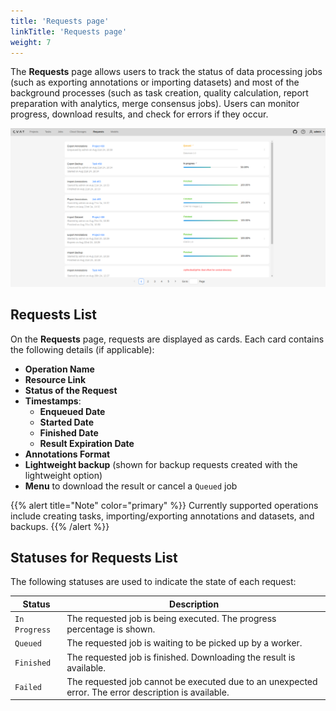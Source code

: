 ```yaml
---
title: 'Requests page'
linkTitle: 'Requests page'
weight: 7
---
```


The **Requests** page allows users to track the status of data processing jobs (such as exporting annotations
or importing datasets) and most of the background processes (such as task creation, quality calculation,
report preparation with analytics, merge consensus jobs).
Users can monitor progress, download results, and check for errors if they occur.

![Requests page](/images/requests_page.png)

## Requests List

On the **Requests** page, requests are displayed as cards. Each card contains the following details (if applicable):
- **Operation Name**
- **Resource Link**
- **Status of the Request**
- **Timestamps**:
  - **Enqueued Date**
  - **Started Date**
  - **Finished Date**
  - **Result Expiration Date**
- **Annotations Format**
- **Lightweight backup** (shown for backup requests created with the lightweight option)
- **Menu** to download the result or cancel a `Queued` job

{{% alert title="Note" color="primary" %}}
Currently supported operations include creating tasks, importing/exporting annotations and datasets, and backups.
{{% /alert %}}

## Statuses for Requests List

The following statuses are used to indicate the state of each request:

| Status        | Description                                                                 |
| ------------- | --------------------------------------------------------------------------- |
| `In Progress` | The requested job is being executed. The progress percentage is shown.      |
| `Queued`      | The requested job is waiting to be picked up by a worker.                   |
| `Finished`    | The requested job is finished. Downloading the result is available.         |
| `Failed`      | The requested job cannot be executed due to an unexpected error. The error description is available. |
